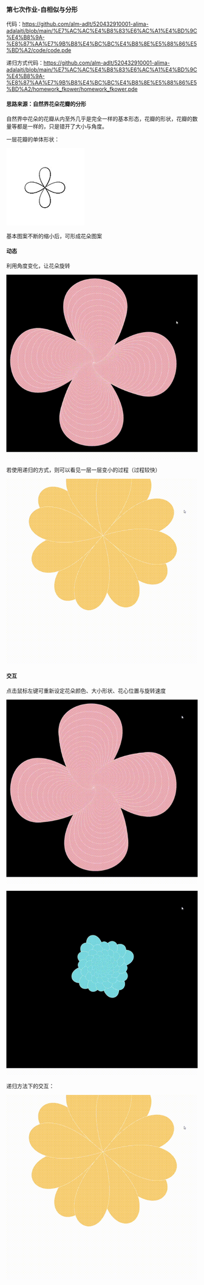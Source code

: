 ### 第七次作业-自相似与分形

代码：https://github.com/alm-adlt/520432910001-alima-adalaiti/blob/main/%E7%AC%AC%E4%B8%83%E6%AC%A1%E4%BD%9C%E4%B8%9A-%E8%87%AA%E7%9B%B8%E4%BC%BC%E4%B8%8E%E5%88%86%E5%BD%A2/code/code.pde

递归方式代码：https://github.com/alm-adlt/520432910001-alima-adalaiti/blob/main/%E7%AC%AC%E4%B8%83%E6%AC%A1%E4%BD%9C%E4%B8%9A-%E8%87%AA%E7%9B%B8%E4%BC%BC%E4%B8%8E%E5%88%86%E5%BD%A2/homework_fkower/homework_fkower.pde

#### 思路来源：自然界花朵花瓣的分形
自然界中花朵的花瓣从内至外几乎是完全一样的基本形态，花瓣的形状，花瓣的数量等都是一样的，只是错开了大小与角度。

一层花瓣的单体形状：

![](https://github.com/alm-adlt/homework/blob/main/image/%E5%B1%8F%E5%B9%95%E6%88%AA%E5%9B%BE%202021-11-03%20145248.jpg)

基本图案不断的缩小后，可形成花朵图案

#### 动态
利用角度变化，让花朵旋转

![](https://github.com/alm-adlt/homework/blob/main/image/homework_fkower%202021-11-03%2014-33-12%2000_00_01-00_00_04.gif)

若使用递归的方式，则可以看见一层一层变小的过程（过程较快）

![](https://github.com/alm-adlt/homework/blob/main/image/homework_fkower%202021-11-03%2015-43-21%2000_00_02-00_00_03.gif)

#### 交互
点击鼠标左键可重新设定花朵颜色、大小形状、花心位置与旋转速度

![](https://github.com/alm-adlt/homework/blob/main/image/homework_fkower%202021-11-03%2014-33-12%2000_00_04-00_00_09.gif)

![](https://github.com/alm-adlt/homework/blob/main/image/homework_fkower%202021-11-03%2014-33-12%2000_00_12-00_00_20.gif)

递归方法下的交互：

![](https://github.com/alm-adlt/homework/blob/main/image/homework_fkower%202021-11-03%2015-43-21%2000_00_02-00_00_08.gif)


